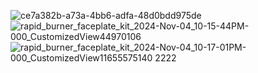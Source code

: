 
![ce7a382b-a73a-4bb6-adfa-48d0bdd975de](https://github.com/user-attachments/assets/5ea8a345-3fe9-419f-adae-a62d442d7d63)
![rapid_burner_faceplate_kit_2024-Nov-04_10-15-44PM-000_CustomizedView44970106](https://github.com/user-attachments/assets/6eae586a-ba41-4595-9c15-abd0c7695e17)
![rapid_burner_faceplate_kit_2024-Nov-04_10-17-01PM-000_CustomizedView11655575140 2222](https://github.com/user-attachments/assets/b43b6ec9-d9c7-4983-9a10-34695677e1d2)

